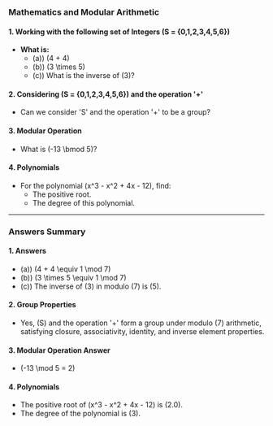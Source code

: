 ### Mathematics and Modular Arithmetic

#### 1. Working with the following set of Integers \(S = \{0,1,2,3,4,5,6\}\)

- **What is:**
  - \(a)\) \(4 + 4\)
  - \(b)\) \(3 \times 5\)
  - \(c)\) What is the inverse of \(3\)?

#### 2. Considering \(S = \{0,1,2,3,4,5,6\}\) and the operation '+'

- Can we consider 'S' and the operation '+' to be a group?

#### 3. Modular Operation

- What is \(-13 \bmod 5\)?

#### 4. Polynomials

- For the polynomial \(x^3 - x^2 + 4x - 12\), find:
  - The positive root.
  - The degree of this polynomial.

---

### Answers Summary

#### 1. Answers

- \(a)\) \(4 + 4 \equiv 1 \mod 7\)
- \(b)\) \(3 \times 5 \equiv 1 \mod 7\)
- \(c)\) The inverse of \(3\) in modulo \(7\) is \(5\).

#### 2. Group Properties

- Yes, \(S\) and the operation '+' form a group under modulo \(7\) arithmetic, satisfying closure, associativity, identity, and inverse element properties.

#### 3. Modular Operation Answer

- \(-13 \mod 5 = 2\)

#### 4. Polynomials

- The positive root of \(x^3 - x^2 + 4x - 12\) is \(2.0\).
- The degree of the polynomial is \(3\).

